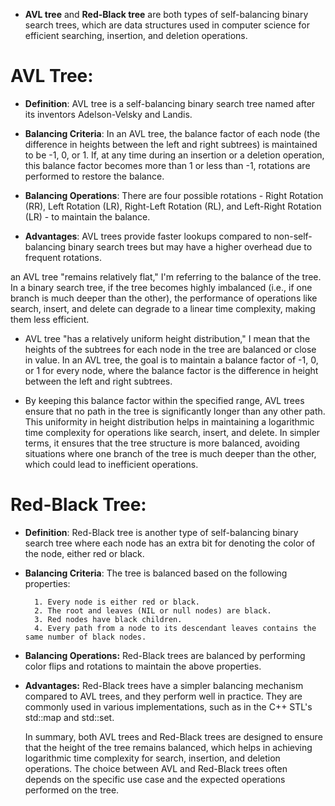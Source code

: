 - **AVL tree** and **Red-Black tree** are both types of self-balancing binary search trees, which are data structures used in computer science for efficient searching, insertion, and deletion operations.

# AVL Tree:

- **Definition**: AVL tree is a self-balancing binary search tree named after its inventors Adelson-Velsky and Landis.

- **Balancing Criteria**: In an AVL tree, the balance factor of each node (the difference in heights between the left and right subtrees) is maintained to be -1, 0, or 1. If, at any time during an insertion or a deletion operation, this balance factor becomes more than 1 or less than -1, rotations are performed to restore the balance.

- **Balancing Operations**: There are four possible rotations - Right Rotation (RR), Left Rotation (LR), Right-Left Rotation (RL), and Left-Right Rotation (LR) - to maintain the balance.

- **Advantages**: AVL trees provide faster lookups compared to non-self-balancing binary search trees but may have a higher overhead due to frequent rotations.

an AVL tree "remains relatively flat," I'm referring to the balance of the tree. In a binary search tree, if the tree becomes highly imbalanced (i.e., if one branch is much deeper than the other), the performance of operations like search, insert, and delete can degrade to a linear time complexity, making them less efficient.

- AVL tree "has a relatively uniform height distribution," I mean that the heights of the subtrees for each node in the tree are balanced or close in value. In an AVL tree, the goal is to maintain a balance factor of -1, 0, or 1 for every node, where the balance factor is the difference in height between the left and right subtrees.

- By keeping this balance factor within the specified range, AVL trees ensure that no path in the tree is significantly longer than any other path. This uniformity in height distribution helps in maintaining a logarithmic time complexity for operations like search, insert, and delete. In simpler terms, it ensures that the tree structure is more balanced, avoiding situations where one branch of the tree is much deeper than the other, which could lead to inefficient operations.

# Red-Black Tree:

- **Definition**: Red-Black tree is another type of self-balancing binary search tree where each node has an extra bit for denoting the color of the node, either red or black.

- **Balancing Criteria**: The tree is balanced based on the following properties:

        1. Every node is either red or black.
        2. The root and leaves (NIL or null nodes) are black.
        3. Red nodes have black children.
        4. Every path from a node to its descendant leaves contains the same number of black nodes.

- **Balancing Operations:** Red-Black trees are balanced by performing color flips and rotations to maintain the above properties.

- **Advantages:** Red-Black trees have a simpler balancing mechanism compared to AVL trees, and they perform well in practice. They are commonly used in various implementations, such as in the C++ STL's std::map and std::set.

  In summary, both AVL trees and Red-Black trees are designed to ensure that the height of the tree remains balanced, which helps in achieving logarithmic time complexity for search, insertion, and deletion operations. The choice between AVL and Red-Black trees often depends on the specific use case and the expected operations performed on the tree.
